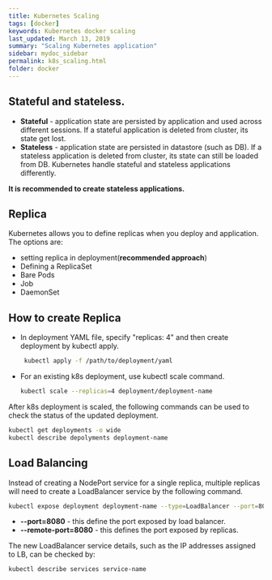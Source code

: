 ```yaml
---
title: Kubernetes Scaling
tags: [docker]
keywords: Kubernetes docker scaling
last_updated: March 13, 2019
summary: "Scaling Kubernetes application"
sidebar: mydoc_sidebar
permalink: k8s_scaling.html
folder: docker
---
```

## Stateful and stateless. 
* **Stateful** - application state are persisted by application and used across different sessions. If a
    stateful application is deleted from cluster, its state get lost.
* **Stateless** - application state are persisted in datastore (such as DB). If a stateless application is 
    deleted from cluster, its state can still be loaded from DB.
Kubernetes handle stateful and stateless applications differently.

**It is recommended to create stateless applications.**

## Replica
Kubernetes allows you to define replicas when you deploy and application. The options are:
* setting replica in deployment(**recommended approach**)
* Defining a ReplicaSet
* Bare Pods
* Job
* DaemonSet

## How to create Replica
* In deployment YAML file, specify "replicas: 4" and then create deployment by kubectl apply.
   ```bash
    kubectl apply -f /path/to/deployment/yaml
    ```
* For an existing k8s deployment, use kubectl scale command.
    ```bash
    kubectl scale --replicas=4 deployment/deployment-name 
    ```
    
After k8s deployment is scaled, the following commands can be used to check the status of the updated deployment.
```bash
kubectl get deployments -o wide
kubectl describe depolyments deployment-name
```

## Load Balancing
Instead of creating a NodePort service for a single replica, multiple replicas will need to create a
LoadBalancer service by the following command.
```bash
kubectl expose deployment deployment-name --type=LoadBalancer --port=8080 --remote-port=8080 --name service-name
```
* **--port=8080** - this define the port exposed by load balancer.
* **--remote-port=8080** - this defines the port exposed by replicas.

The new LoadBalancer service details, such as the IP addresses assigned to LB, can be checked by:
```bash
kubectl describe services service-name
```